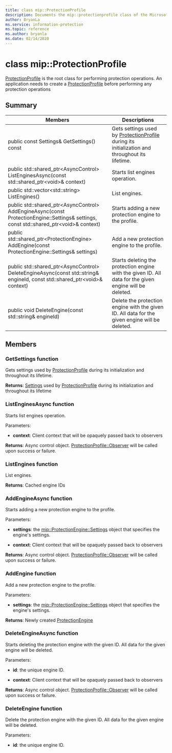 ```yaml
---
title: class mip::ProtectionProfile 
description: Documents the mip::protectionprofile class of the Microsoft Information Protection (MIP) SDK.
author: BryanLa
ms.service: information-protection
ms.topic: reference
ms.author: bryanla
ms.date: 02/14/2020
---
```


# class mip::ProtectionProfile 
[ProtectionProfile](undefined) is the root class for performing protection operations.
An application needs to create a [ProtectionProfile](undefined) before performing any protection operations
  
## Summary
 Members                        | Descriptions                                
--------------------------------|---------------------------------------------
public const Settings& GetSettings() const  |  Gets settings used by [ProtectionProfile](undefined) during its initialization and throughout its lifetime.
public std::shared_ptr\<AsyncControl\> ListEnginesAsync(const std::shared_ptr\<void\>& context)  |  Starts list engines operation.
public std::vector\<std::string\> ListEngines()  |  List engines.
public std::shared_ptr\<AsyncControl\> AddEngineAsync(const ProtectionEngine::Settings& settings, const std::shared_ptr\<void\>& context)  |  Starts adding a new protection engine to the profile.
public std::shared_ptr\<ProtectionEngine\> AddEngine(const ProtectionEngine::Settings& settings)  |  Add a new protection engine to the profile.
public std::shared_ptr\<AsyncControl\> DeleteEngineAsync(const std::string& engineId, const std::shared_ptr\<void\>& context)  |  Starts deleting the protection engine with the given ID. All data for the given engine will be deleted.
public void DeleteEngine(const std::string& engineId)  |  Delete the protection engine with the given ID. All data for the given engine will be deleted.
  
## Members
  
### GetSettings function
Gets settings used by [ProtectionProfile](undefined) during its initialization and throughout its lifetime.

  
**Returns**: [Settings](undefined) used by [ProtectionProfile](undefined) during its initialization and throughout its lifetime
  
### ListEnginesAsync function
Starts list engines operation.

Parameters:  
* **context**: Client context that will be opaquely passed back to observers



  
**Returns**: Async control object.
[ProtectionProfile::Observer](undefined) will be called upon success or failure.
  
### ListEngines function
List engines.

  
**Returns**: Cached engine IDs
  
### AddEngineAsync function
Starts adding a new protection engine to the profile.

Parameters:  
* **settings**: the [mip::ProtectionEngine::Settings](undefined) object that specifies the engine's settings. 


* **context**: Client context that will be opaquely passed back to observers



  
**Returns**: Async control object.
[ProtectionProfile::Observer](undefined) will be called upon success or failure.
  
### AddEngine function
Add a new protection engine to the profile.

Parameters:  
* **settings**: the [mip::ProtectionEngine::Settings](undefined) object that specifies the engine's settings.



  
**Returns**: Newly created [ProtectionEngine](undefined)
  
### DeleteEngineAsync function
Starts deleting the protection engine with the given ID. All data for the given engine will be deleted.

Parameters:  
* **id**: the unique engine ID. 


* **context**: Client context that will be opaquely passed back to observers



  
**Returns**: Async control object.
[ProtectionProfile::Observer](undefined) will be called upon success or failure.
  
### DeleteEngine function
Delete the protection engine with the given ID. All data for the given engine will be deleted.

Parameters:  
* **id**: the unique engine ID.

